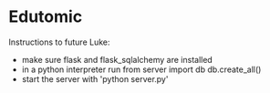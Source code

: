 # Edutomic 

Instructions to future Luke:
- make sure flask and flask_sqlalchemy are installed
- in a python interpreter run
    from server import db
    db.create_all()
- start the server with 'python server.py'


